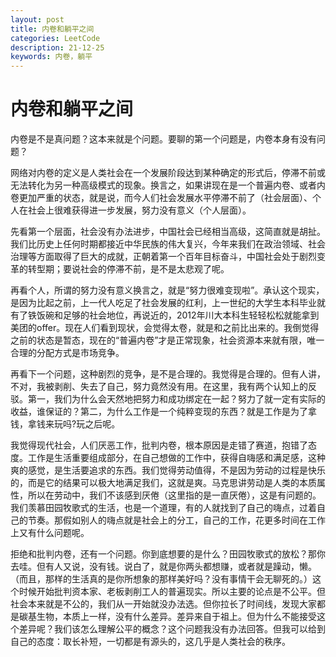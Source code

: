 ```yaml
---
layout: post
title: 内卷和躺平之间
categories: LeetCode
description: 21-12-25
keywords: 内卷，躺平
---
```


# 内卷和躺平之间

内卷是不是真问题？这本来就是个问题。要聊的第一个问题是，内卷本身有没有问题？

网络对内卷的定义是人类社会在一个发展阶段达到某种确定的形式后，停滞不前或无法转化为另一种高级模式的现象。换言之，如果讲现在是一个普遍内卷、或者内卷更加严重的状态，就是说，而今人们社会发展水平停滞不前了（社会层面）、个人在社会上很难获得进一步发展，努力没有意义（个人层面）。

先看第一个层面，社会没有办法进步，中国社会已经相当高级，这简直就是胡扯。我们比历史上任何时期都接近中华民族的伟大复兴，今年来我们在政治领域、社会治理等方面取得了巨大的成就，正朝着第一个百年目标奋斗，中国社会处于剧烈变革的转型期；要说社会的停滞不前，是不是太悲观了呢。

再看个人，所谓的努力没有意义换言之，就是“努力很难变现啦”。承认这个现实，是因为比起之前，上一代人吃足了社会发展的红利，上一世纪的大学生本科毕业就有了铁饭碗和足够的社会地位，再说近的，2012年川大本科生轻轻松松就能拿到美团的offer。现在人们看到现状，会觉得太卷，就是和之前比出来的。我倒觉得之前的状态是暂态，现在的“普遍内卷”才是正常现象，社会资源本来就有限，唯一合理的分配方式是市场竞争。

再看下一个问题，这种剧烈的竞争，是不是合理的。我觉得是合理的。但有人讲，不对，我被剥削、失去了自己，努力竟然没有用。在这里，我有两个认知上的反驳。第一，我们为什么会天然地把努力和成功绑定在一起？努力了就一定有实际的收益，谁保证的？第二，为什么工作是一个纯粹变现的东西？就是工作是为了拿钱，拿钱来玩吗?玩之后呢。

我觉得现代社会，人们厌恶工作，批判内卷，根本原因是走错了赛道，抱错了态度。工作是生活重要组成部分，在自己想做的工作中，获得自嗨感和满足感，这种爽的感觉，是生活要追求的东西。我们觉得劳动值得，不是因为劳动的过程是快乐的，而是它的结果可以极大地满足我们，这就是爽。马克思讲劳动是人类的本质属性，所以在劳动中，我们不该感到厌倦（这里指的是一直厌倦），这是有问题的。我们羡慕田园牧歌式的生活，也是一个道理，有的人就找到了自己的嗨点，过着自己的节奏。那假如别人的嗨点就是社会上的分工，自己的工作，花更多时间在工作上又有什么问题呢。

拒绝和批判内卷，还有一个问题。你到底想要的是什么？田园牧歌式的放松？那你去哇。但有人又说，没有钱。说白了，就是你两头都想赚，或者就是躁动，懒。（而且，那样的生活真的是你所想象的那样美好吗？没有事情干会无聊死的。）这个时候开始批判资本家、老板剥削工人的普遍现实。所以主要的论点是不公平。但社会本来就是不公的，我们从一开始就没办法选。但你拉长了时间线，发现大家都是碳基生物，本质上一样，没有什么差异。差异来自于祖上。但为什么不能接受这个差异呢？我们该怎么理解公平的概念？这个问题我没有办法回答。但我可以给到自己的态度：取长补短，一切都是有源头的，这几乎是人类社会的秩序。



